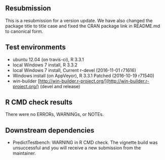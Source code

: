 ## Resubmission 

This is a resubmission for a version update. We have also changed the package title to title case and fixed the CRAN package link in README.md to canonical form.  

## Test environments

* ubuntu 12.04 (on travis-ci), R 3.3.1
* local Windows 7 install, R 3.3.2 
* local Windows 7 install, Current r-devel (2016-11-01 r71616)
* Windows install (on AppVeyor), R 3.3.1 Patched (2016-10-19 r71540)
* win-builder [http://win-builder.r-project.org/](http://win-builder.r-project.org/) (devel and release)

## R CMD check results

There were no ERRORs, WARNINGs, or NOTEs.
  
## Downstream dependencies

* PredictTestbench: WARNING in R CMD check.  The vignette build was unsuccessful and you will receive a new submission from the maintainer.
